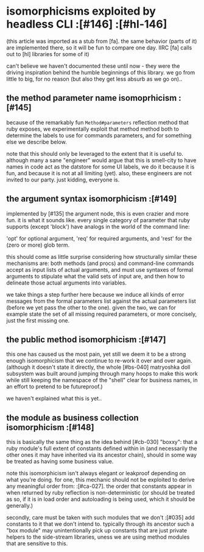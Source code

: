 # isomorphicisms exploited by headless CLI :[#146] :[#hl-146]

(this article was imported as a stub from [fa]. the same behavior (parts of
it) are implemented there, so it will be fun to compare one day. IIRC [fa]
calls out to [hl] libraries for some of it)

can't believe we haven't documented these until now - they were the driving
inspiration behind the humble beginnings of this library. we go from little
to big, for no reason (but also they get less absurb as we go on)..



## the method parameter name isomoprhicism :[#145]

because of the remarkably fun `Method#parameters` reflection method that ruby
exposes, we experimentally exploit that method method both to determine
the labels to use for commands parameters, and for something else we describe
below.

note that this should only be leveraged to the extent that it is useful to.
although many a sane "engineer" would argue that this is smell-city to have
names in code act as the datstore for some UI labels, we do it because it is
fun, and because it is not at all limiting (yet). also, these engineers are
not invited to our party. just kidding, everyone is.



## the argument syntax isomorphicism :[#149]

implemented by [#135] the argument node, this is even crazier and more fun.
it is what it sounds like. every single category of parameter that ruby
supports (except 'block') have analogs in the world of the command line:

'opt' for optional argument, 'req' for required arguments, and 'rest' for
the (zero or more) glob term.

this should come as little surprise considering how structurally similar
these mechanisms are: both methods (and procs) and command-line commands
accept as input lists of actual arguments, and must use syntaxes of formal
arguments to stipulate what the valid sets of input are, and then how to
delineate those actual arguments into variables.

we take things a step further here because we induce all kinds of error
messages from the formal parameters list against the actual parameters list
(before we yet pass the other to the one). given the two, we can for example
state the set of all missing required parameters, or more concisely, just the
first missing one.



## the public method isomorphicism :[#147]

this one has caused us the most pain, yet still we deem it to be a strong
enough isomorphicism that we continue to re-work it over and over again.
(although it doesn't state it directly, the whole [#bs-040] matryoshka doll
subsystem was built around jumping through many hoops to make this work
while still keeping the namespace of the "shell" clear for business names,
in an effort to pretend to be futureproof.)

we haven't explained what this is yet..



## the module as business collection isomorphicism :[#148]

this is basically the same thing as the idea behind [#cb-030] "boxxy":
that a ruby module's full extent of constants defined within in (and
necessarily the other ones it may have inherited via its ancestor chain),
should in some way be treated as having some business value.

note this isomorphicism isn't always elegant or leakproof depending on what
you're doing. for one, this mechanic should not be exploited to derive any
meaningful order from: :[#ca-027]. the order that constants appear in when
returned by ruby reflection is non-deterministic (or should be treated as
so, if it is in load order and autoloading is being used, which it should
be generally.)

secondly, care must be taken with such modules that we don't :[#035]
add constants to it that we don't intend to. typically through its ancestor
such a "box module" may unintentionally pick up constants that are just
private helpers to the side-stream libraries, uness we are using method
modules that are sensitive to this.
